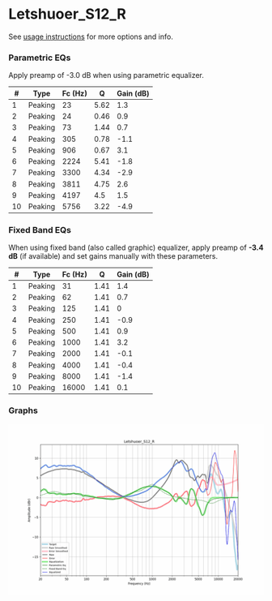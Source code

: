 # Letshuoer_S12_R
See [usage instructions](https://github.com/jaakkopasanen/AutoEq#usage) for more options and info.

### Parametric EQs
Apply preamp of -3.0 dB when using parametric equalizer.

|   # | Type    |   Fc (Hz) |    Q |   Gain (dB) |
|-----|---------|-----------|------|-------------|
|   1 | Peaking |        23 | 5.62 |         1.3 |
|   2 | Peaking |        24 | 0.46 |         0.9 |
|   3 | Peaking |        73 | 1.44 |         0.7 |
|   4 | Peaking |       305 | 0.78 |        -1.1 |
|   5 | Peaking |       906 | 0.67 |         3.1 |
|   6 | Peaking |      2224 | 5.41 |        -1.8 |
|   7 | Peaking |      3300 | 4.34 |        -2.9 |
|   8 | Peaking |      3811 | 4.75 |         2.6 |
|   9 | Peaking |      4197 | 4.5  |         1.5 |
|  10 | Peaking |      5756 | 3.22 |        -4.9 |

### Fixed Band EQs
When using fixed band (also called graphic) equalizer, apply preamp of **-3.4 dB** (if available) and set gains manually with these parameters.

|   # | Type    |   Fc (Hz) |    Q |   Gain (dB) |
|-----|---------|-----------|------|-------------|
|   1 | Peaking |        31 | 1.41 |         1.4 |
|   2 | Peaking |        62 | 1.41 |         0.7 |
|   3 | Peaking |       125 | 1.41 |         0   |
|   4 | Peaking |       250 | 1.41 |        -0.9 |
|   5 | Peaking |       500 | 1.41 |         0.9 |
|   6 | Peaking |      1000 | 1.41 |         3.2 |
|   7 | Peaking |      2000 | 1.41 |        -0.1 |
|   8 | Peaking |      4000 | 1.41 |        -0.4 |
|   9 | Peaking |      8000 | 1.41 |        -1.4 |
|  10 | Peaking |     16000 | 1.41 |         0.1 |

### Graphs
![](./Letshuoer_S12_R.png)

